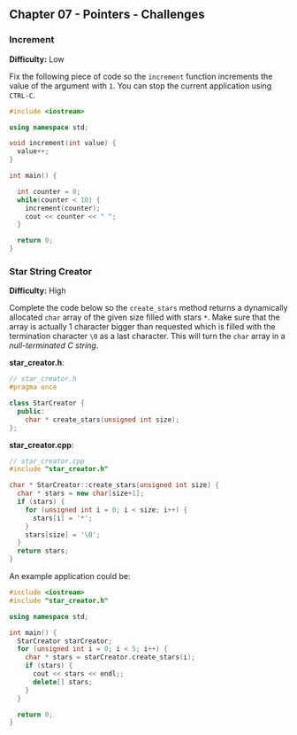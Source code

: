 ## Chapter 07 - Pointers - Challenges

### Increment

**Difficulty:** Low

Fix the following piece of code so the `increment` function increments the value of the argument with `1`. You can stop the current application using `CTRL-C`.

```c++
#include <iostream>

using namespace std;

void increment(int value) {
  value++;
}

int main() {

  int counter = 0;
  while(counter < 10) {
    increment(counter);
    cout << counter << " ";
  }

  return 0;
}
```

### Star String Creator

**Difficulty:** High

Complete the code below so the `create_stars` method returns a dynamically allocated `char` array of the given size filled with stars `*`. Make sure that the array is actually 1 character bigger than requested which is filled with the termination character `\0` as a last character. This will turn the `char` array in a *null-terminated C string*.

**star_creator.h**:

```c++
// star_creator.h
#pragma once

class StarCreator {
  public:
    char * create_stars(unsigned int size);
};
```

**star_creator.cpp**:

```c++
// star_creator.cpp
#include "star_creator.h"

char * StarCreator::create_stars(unsigned int size) {
  char * stars = new char[size+1];
  if (stars) {
    for (unsigned int i = 0; i < size; i++) {
      stars[i] = '*';
    }
    stars[size] = '\0';
  }
  return stars;
}
```

An example application could be:

```c++
#include <iostream>
#include "star_creator.h"

using namespace std;

int main() {
  StarCreator starCreator;
  for (unsigned int i = 0; i < 5; i++) {
    char * stars = starCreator.create_stars(i);
    if (stars) {
      cout << stars << endl;;
      delete[] stars;
    }
  }

  return 0;
}
```
